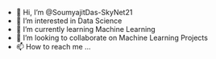 - 👋 Hi, I’m @SoumyajitDas-SkyNet21
- 👀 I’m interested in Data Science  
- 🌱 I’m currently learning Machine Learning 
- 💞️ I’m looking to collaborate on Machine Learning Projects 
- 📫 How to reach me ...

<!---
SoumyajitDas-SkyNet21/SoumyajitDas-SkyNet21 is a ✨ special ✨ repository because its `README.md` (this file) appears on your GitHub profile.
You can click the Preview link to take a look at your changes.
--->

